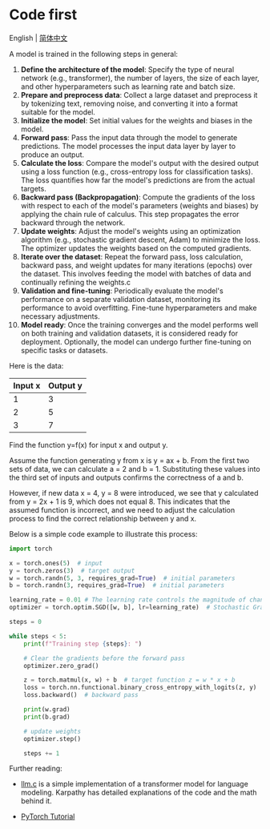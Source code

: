 # Code first

English | [简体中文](./index_zh-CN.md)

A model is trained in the following steps in general:

1. **Define the architecture of the model**: Specify the type of neural network (e.g., transformer), the number of layers, the size of each layer, and other hyperparameters such as learning rate and batch size.
2. **Prepare and preprocess data**: Collect a large dataset and preprocess it by tokenizing text, removing noise, and converting it into a format suitable for the model.
3. **Initialize the model**: Set initial values for the weights and biases in the model.
4. **Forward pass**: Pass the input data through the model to generate predictions. The model processes the input data layer by layer to produce an output.
5. **Calculate the loss**: Compare the model's output with the desired output using a loss function (e.g., cross-entropy loss for classification tasks). The loss quantifies how far the model's predictions are from the actual targets.
6. **Backward pass (Backpropagation)**: Compute the gradients of the loss with respect to each of the model's parameters (weights and biases) by applying the chain rule of calculus. This step propagates the error backward through the network.
7. **Update weights**: Adjust the model's weights using an optimization algorithm (e.g., stochastic gradient descent, Adam) to minimize the loss. The optimizer updates the weights based on the computed gradients.
8. **Iterate over the dataset**: Repeat the forward pass, loss calculation, backward pass, and weight updates for many iterations (epochs) over the dataset. This involves feeding the model with batches of data and continually refining the weights.c
9. **Validation and fine-tuning**: Periodically evaluate the model's performance on a separate validation dataset, monitoring its performance to avoid overfitting. Fine-tune hyperparameters and make necessary adjustments.
10. **Model ready**: Once the training converges and the model performs well on both training and validation datasets, it is considered ready for deployment. Optionally, the model can undergo further fine-tuning on specific tasks or datasets.

Here is the data:

| Input x | Output y |
| ------- | -------- |
| 1       | 3        |
| 2       | 5        |
| 3       | 7        |

Find the function y=f(x) for input x and output y.

Assume the function generating y from x is y = ax + b. From the first two sets of data, we can calculate a = 2 and b = 1. Substituting these values into the third set of inputs and outputs confirms the correctness of a and b.

However, if new data x = 4, y = 8 were introduced, we see that y calculated from y = 2x + 1 is 9, which does not equal 8. This indicates that the assumed function is incorrect, and we need to adjust the calculation process to find the correct relationship between y and x.

Below is a simple code example to illustrate this process:

```python
import torch

x = torch.ones(5)  # input
y = torch.zeros(3)  # target output
w = torch.randn(5, 3, requires_grad=True)  # initial parameters
b = torch.randn(3, requires_grad=True)  # initial parameters

learning_rate = 0.01 # The learning rate controls the magnitude of changes to the model parameters (weights and biases) based on the estimated error during each update.
optimizer = torch.optim.SGD([w, b], lr=learning_rate)  # Stochastic Gradient Descent (SGD): Updates parameters using the gradient of the loss function with respect to the parameters.

steps = 0

while steps < 5:
    print(f"Training step {steps}: ")

    # Clear the gradients before the forward pass
    optimizer.zero_grad()

    z = torch.matmul(x, w) + b  # target function z = w * x + b
    loss = torch.nn.functional.binary_cross_entropy_with_logits(z, y)  # calculate loss
    loss.backward()  # backward pass

    print(w.grad)
    print(b.grad)

    # update weights
    optimizer.step()

    steps += 1
```

Further reading:

- [llm.c](https://github.com/karpathy/llm.c) is a simple implementation of a transformer model for language modeling. Karpathy has detailed explanations of the code and the math behind it.

- [PyTorch Tutorial](https://pytorch.org/tutorials/beginner/basics/intro.html)
